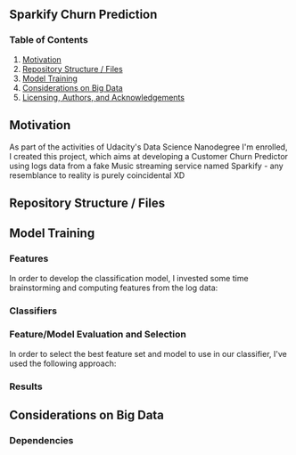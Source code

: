 ## Sparkify Churn Prediction

### Table of Contents

1. [Motivation](#motivation)
2. [Repository Structure / Files](#files)
3. [Model Training](#model_training)
4. [Considerations on Big Data](#considerations_bigdata)
5. [Licensing, Authors, and Acknowledgements](#licensing)

## Motivation<a name="motivation"></a>

As part of the activities of Udacity's Data Science Nanodegree I'm enrolled, I created this project, which aims at developing a Customer Churn Predictor using logs data from a fake Music streaming service named Sparkify - any resemblance to reality is purely coincidental XD 

<!--The idea is that, at the occasion of a disaster (natural / human / machine caused), many messages are collected by the government authorities and they have to select which messages are important (related to the disaster), and have to group them into buckets by subject so it can be passed on to the right entities for providing help. -->

<!-- In this project, I use a dataset comprised of messages sent in a context of disaster with their respective categories to train a classifier which will be able to determine the category of a fresh message, helping disaster monitoring organizations. The data was gently provided by [Figure8](https://www.linkedin.com/company/figure8app/), now part of [Appen](https://appen.com/). -->

## Repository Structure / Files <a name="files"></a>

<!--- The `data` folder comprises:
  * The messages and categories datasets
  * A draft jupyter notebook used for data preparation and exploratory analysis
  * The process_data.py script, used to prepare data for analysis and application presentation
  * The database file where data is stored for both training step and application data presentation -->
  
<!--- The `models` folder comprises:
  * A draft jupyter notebook used for feature set/model building and analysis
  * The train_classifier.py script, used to run the train pipelines to select the best model
  * The nlp_estimators.py file, which defines custom estimators used in the different feature sets developed for this project
  * The workspace_utils.py file, which defines functions to keep workspace active while running scripts
  * The config folder, containing different train configuration files used to direct the execution of train_classifier script
  * The results folder, where both CSV files with GridSearchCV results and log files are stored
  * The best-models folder, where the best model for each GridSearchCV execution is stored -->
  
<!--- The `app` folder comprises:
  * The run.py script which launches the web application using a Flask server
  * The templates folder, containing the html files for each page of the web application
  * The static folder, containing the n-grams wordcloud images to be displayed in the web application
  * The generate-ngrams-wordclouds.py script, used to generate the n-grams wordcloud images -->

## Model Training<a name="model_training"></a>

### Features

In order to develop the classification model, I invested some time brainstorming and computing features from the log data:
 
 <!--- Local Word2Vec model
   * [Widely known NLP model](https://en.wikipedia.org/wiki/Word2vec) used to generate word embeddings whose idea is to position the text words in a vector space such that words with similar meaning are close to each other, and words with opposite meaning are away from each other.
   * This model was trained locally, using the [Gensim library](https://radimrehurek.com/gensim/).
   * In this project, I use the trained model to extract the vectors for each token in the message text and then aggregate the vectors using a custom TF-IDF aggregator.
 - Pre-trained Glove model
   * [Glove](https://nlp.stanford.edu/projects/glove/) is another strategy to generate word embeddings developed by Stanford researchers. They provide a set of pre-trained models (trained on corpus with billions of words) with different vector sizes.
   * In this project, just like with the Word2Vec model, I use the pre-trained Glove model to extract the vectors for each token in the message text and then aggregate the vectors using a custom TF-IDF aggregator.
 - Doc2Vec
   * [Doc2Vec](https://radimrehurek.com/gensim/models/doc2vec.html) is an NLP model which follows the same idea of Word2Vec, but instead of mapping words to feature vectors, maps whole documents to feature vectors.
   * This model was trained locally, using the [Gensim library](https://radimrehurek.com/gensim/).
   * As the model generates one feature vector per message, there was no need to aggregate the vectors as I did for the previous features.
 - Category Similarity
   * This is a custom feature thought for this specific project, whose idea is to take advantage of the supervised characteristic of the problem, by comparing the messages feature vectors to the categories names feature vectors, computing the cosine distance between them. I suspect that messages whose words are close to their categories words should have a short distance to them.
   * The format of this feature is a vector of size num_categories with the cosine distance between the message and each category.
 - All Features
   * All the above feature sets together (concatenated) -->
 
### Classifiers

 <!--- Naive Bayes - Baseline classifier used to test the pipeline execution
 - Logistic Regression - Linear Classifier with good results on NLP tasks
 - Random Forest - Widely used Ensemble Classifier with good results on NLP tasks -->
 
### Feature/Model Evaluation and Selection

In order to select the best feature set and model to use in our classifier, I've used the following approach:

<!--1. Run a Grid Search for each individual Feature Set varying the size of the feature vector using Random Forest and Logistic Regression models with fixed (average) parameters. -->

<!--2. Run a second Grid Search for the All Features set using the best params from each feature set obtained from the previous grid search using Random Forest and Logistic Regression models with fixed (average) parameters. -->

<!--3. Run a third Grid Search using the feature set and model with best performance from the above two grid searches, having fixed the feature set best parameters, but now using a grid to search the model hyperparameters. -->

<!--4. Save the best model obtained from this third Grid Search to be used by the web application. -->

### Results

<!--The table below shows the Top-5 FeatureSet-Model combinations according to their score on the test set.

<!--| Feature Set                    | Model                                                          | Test Score (F1-Score) |
| ------------------------------ | -------------------------------------------------------------- | --------------------- |
| TF-IDF Local W2V (num_dims=300)| RandomForest(n_estimators=50,max_depth=100,min_num_samples=5)  | 0.474161              |
| TF-IDF Local W2V (num_dims=300)| RandomForest(n_estimators=100,max_depth=100,min_num_samples=5) | 0.471549              |
| TF-IDF Local W2V (num_dims=100)| RandomForest(n_estimators=50,max_depth=100,min_num_samples=5)  | 0.470284              |
| All Features with Best Params  | RandomForest(n_estimators=50,max_depth=100,min_num_samples=5)  | 0.470169              |
| TF-IDF Local W2V (num_dims=300)| RandomForest(n_estimators=50,max_depth=100,min_num_samples=5)  | 0.469709              | -->

<!--As we can see, the TF-IDF aggregated Local Word2Vec outweights all others, making 4 of the top-5. In addition, all Top-5 pipelines use RandomForest as the classifier model. The best pipeline uses a feature vector with 300 dimensions and 50 trees (estimators) in the Random Forest. -->

<!--The final test score is not high (below 50%), but we have to take into consideration the high complexity of the problem (multilabel classification), the large number of classes and the small number of samples in the dataset, which contributed greatly towards this result. Besides, I did not have a more robust infrastructure to test a wider range of grid params for the feature sets and models. -->

<!--Notice: the F1-Score was computed by applying micro-averaging accross all the classes, accounting for class imbalance, as literature suggests. -->

## Considerations on Big Data<a name="considerations_bigdata"></a>

### Dependencies

<!--The project needs a few extra libraries which don't come along with Anaconda 3's default package:
- Gensim
- dill
- plotly -->

<!--In order to faccilitate the reproduction of the results, I've added to the repository a requirements.txt file with all the packages (and their respective versions) I used in the conda environment I created locally for this project. -->

<!--1. The code assumes you use Anaconda (Python 3). Use the requirements.txt file at the repo root folder to recreate the conda environment with the needed libraries: `conda create --name <env_name> --file requirements.txt`.-->

<!--2. Download the [pre-trained Glove models](https://drive.google.com/file/d/1XGzkIEgx6Y2IjzVYGDvn_shd77d_ZKki/view?usp=sharing) if you want to train models with Glove feature vectors. Unzip it into a local folder and set the `glove_models_folderpath` config in the train config file.-->

<!--3. Run the following commands to prepare the data and model for application:

    - To activate the Anaconda environment created above, run the following command in the root folder:
    
        `conda activate <env_name>`
        
    - To run ETL pipeline that cleans data and stores in database, run the following command in the `data` folder:
    
        `python process_data.py disaster_messages.csv disaster_categories.csv DisasterResponse.db`
        
    - To run ML pipeline that trains classifier and saves, run the following command in the `models` folder:
    
        `python train_classifier.py configs/train_config_best_model.json 0`
        
    - To generate the wordclouds for the application, run the following command in the `apps` folder:
    
        `python generate-ngrams-wordclouds.py ../data/DisasterResponse.db static/imgs/`

<!--4. Run the following command in the app's directory to run your web app.
    `python run.py`

<!--5. Go to http://0.0.0.0:3001/ to access the application.


## Licensing, Authors, Acknowledgements<a name="licensing"></a>

<!--In order to achieve the results presented in this project, I've read many articles of specialists/enthusiasts in the field of NLP to get insights and learn how to deal with the problems I've faced along the way. Below, I cite some of them:

<!--- [A Comprehensive Guide to Understand and Implement Text Classification in Python](https://www.analyticsvidhya.com/blog/2018/04/a-comprehensive-guide-to-understand-and-implement-text-classification-in-python/)
- [Managing Machine Learning Workflows with Scikit-learn Pipelines Part 3: Multiple Models, Pipelines, and Grid Searches](https://www.kdnuggets.com/2018/01/managing-machine-learning-workflows-scikit-learn-pipelines-part-3.html)
- [Deep dive into multi-label classification..! (With detailed Case Study)](https://towardsdatascience.com/journey-to-the-center-of-multi-label-classification-384c40229bff)
- [How to Build a Reusable Custom NLP Pipeline with Scikit-Learn](https://towardsdatascience.com/how-to-build-a-reusable-nlp-code-pipeline-with-scikit-learn-with-an-emphasis-on-feature-504f8aa14699)
- [[NLP] Performance of Different Word Embeddings on Text Classification](https://towardsdatascience.com/nlp-performance-of-different-word-embeddings-on-text-classification-de648c6262b)
- [Multi-Class Text Classification Model Comparison and Selection](https://towardsdatascience.com/multi-class-text-classification-model-comparison-and-selection-5eb066197568)

Feel free to use the code provided that you give credits / cite this repo, as well as to contribute.
